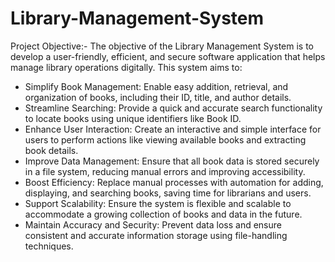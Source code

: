 # Library-Management-System
Project Objective:- The objective of the Library Management System is to develop a user-friendly, efficient, and secure software application that helps manage library operations digitally. This system aims to:
* Simplify Book Management: Enable easy addition, retrieval, and organization of books, including their ID, title, and author details.
* Streamline Searching: Provide a quick and accurate search functionality to locate books using unique identifiers like Book ID.
* Enhance User Interaction: Create an interactive and simple interface for users to perform actions like viewing available books and extracting book details.
* Improve Data Management: Ensure that all book data is stored securely in a file system, reducing manual errors and improving accessibility.
* Boost Efficiency: Replace manual processes with automation for adding, displaying, and searching books, saving time for librarians and users.
* Support Scalability: Ensure the system is flexible and scalable to accommodate a growing collection of books and data in the future.
* Maintain Accuracy and Security: Prevent data loss and ensure consistent and accurate information storage using file-handling techniques.
